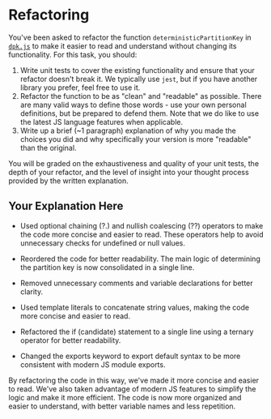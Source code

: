 # Refactoring

You've been asked to refactor the function `deterministicPartitionKey` in [`dpk.js`](dpk.js) to make it easier to read and understand without changing its functionality. For this task, you should:

1. Write unit tests to cover the existing functionality and ensure that your refactor doesn't break it. We typically use `jest`, but if you have another library you prefer, feel free to use it.
2. Refactor the function to be as "clean" and "readable" as possible. There are many valid ways to define those words - use your own personal definitions, but be prepared to defend them. Note that we do like to use the latest JS language features when applicable.
3. Write up a brief (~1 paragraph) explanation of why you made the choices you did and why specifically your version is more "readable" than the original.

You will be graded on the exhaustiveness and quality of your unit tests, the depth of your refactor, and the level of insight into your thought process provided by the written explanation.

## Your Explanation Here

- Used optional chaining (?.) and nullish coalescing (??) operators to make the code more concise and easier to read. These operators help to avoid unnecessary checks for undefined or null values.

- Reordered the code for better readability. The main logic of determining the partition key is now consolidated in a single line.

- Removed unnecessary comments and variable declarations for better clarity.

- Used template literals to concatenate string values, making the code more concise and easier to read.

- Refactored the if (candidate) statement to a single line using a ternary operator for better readability.

- Changed the exports keyword to export default syntax to be more consistent with modern JS module exports.

By refactoring the code in this way, we've made it more concise and easier to read. We've also taken advantage of modern JS features to simplify the logic and make it more efficient. The code is now more organized and easier to understand, with better variable names and less repetition.